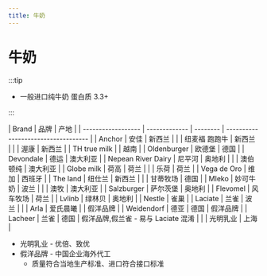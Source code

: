 ```yaml
---
title: 牛奶
---
```


# 牛奶

:::tip

- 一般进口纯牛奶 蛋白质 3.3+

:::

| Brand              | 品牌          | 产地     |
| ------------------ | ------------- | -------- | ----------------------------------- |
| Anchor             | 安佳          | 新西兰   |
|                    | 纽麦福 跑跑牛 | 新西兰   |
|                    | 渥康          | 新西兰   |
| TH true milk       |               | 越南     |
| Oldenburger        | 欧德堡        | 德国     |
| Devondale          | 德运          | 澳大利亚 |
| Nepean River Dairy | 尼平河        | 奥地利   |
|                    | 澳伯顿纯      | 澳大利亚 |
| Globe milk         | 荷高          | 荷兰     |
|                    | 乐荷          | 荷兰     |
| Vega de Oro        | 维加          | 西班牙   |
| The land           | 纽仕兰        | 新西兰   |
|                    | 甘蒂牧场      | 德国     |
| Mleko              | 妙可牛奶      | 波兰     |
|                    | 澳牧          | 澳大利亚 |
| Salzburger         | 萨尔茨堡      | 奥地利   |
| Flevomel           | 风车牧场      | 荷兰     |
| Lvlinb             | 绿林贝        | 奥地利   |
| Nestle             | 雀巢          |
| Laciate            | 兰雀          | 波兰     |                                     |
| Arla               | 爱氏晨曦      |          | 假洋品牌                            |
| Weidendorf         | 德亚          | 德国     | 假洋品牌                            |
| Lacheer            | 兰雀          | 德国     | 假洋品牌,假兰雀 - 易与 Laciate 混淆 |
|                    | 光明乳业      | 上海     |

- 光明乳业 - 优倍、致优
- 假洋品牌 - 中国企业海外代工
  - 质量符合当地生产标准、进口符合接口标准
